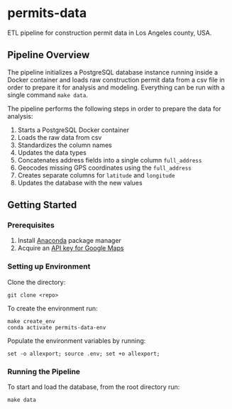 permits-data
==============================

ETL pipeline for construction permit data in Los Angeles county, USA.

## Pipeline Overview
The pipeline initializes a PostgreSQL database instance running inside a Docker container and loads raw construction permit data from a csv file in order to prepare it for analysis and modeling. Everything can be run with a single command `make data`. 

The pipeline performs the following steps in order to prepare the data for analysis:
1) Starts a PostgreSQL Docker container 
2) Loads the raw data from csv
3) Standardizes the column names
4) Updates the data types
5) Concatenates address fields into a single column `full_address`
6) Geocodes missing GPS coordinates using the `full_address`
7) Creates separate columns for `latitude` and `longitude`
8) Updates the database with the new values

## Getting Started

### Prerequisites
1) Install [Anaconda](https://docs.anaconda.com/anaconda/install/) package manager
2) Acquire an [API key for Google Maps](https://developers.google.com/maps/documentation/geocoding/get-api-key)

### Setting up Environment

Clone the directory:
```
git clone <repo>
```
To create the environment run:
```
make create_env
conda activate permits-data-env
```
Populate the environment variables by running:
```
set -o allexport; source .env; set +o allexport;
```

### Running the Pipeline
To start and load the database, from the root directory run:
```
make data
```
